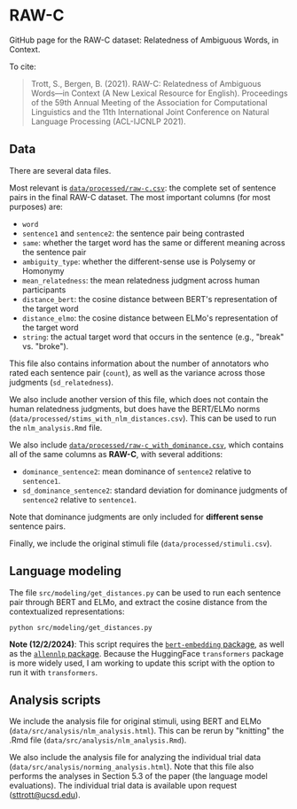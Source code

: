 # RAW-C

GitHub page for the RAW-C dataset: Relatedness of Ambiguous Words, in Context.

To cite:

> Trott, S., Bergen, B. (2021). RAW-C: Relatedness of Ambiguous Words––in Context (A New Lexical Resource for English). Proceedings of the 59th Annual Meeting of the Association for Computational Linguistics and the 11th International Joint Conference on Natural Language Processing (ACL-IJCNLP 2021).

## Data

There are several data files.

Most relevant is [`data/processed/raw-c.csv`](https://github.com/seantrott/raw-c/blob/main/data/processed/raw-c.csv): the complete set of sentence pairs in the final RAW-C dataset. The most important columns (for most purposes) are:

- `word` 
- `sentence1` and `sentence2`: the sentence pair being contrasted  
- `same`: whether the target word has the same or different meaning across the sentence pair  
- `ambiguity_type`: whether the different-sense use is Polysemy or Homonymy  
- `mean_relatedness`: the mean relatedness judgment across human participants  
- `distance_bert`: the cosine distance between BERT's representation of the target word  
- `distance_elmo`: the cosine distance between ELMo's representation of the target word  
- `string`: the actual target word that occurs in the sentence (e.g., "break" vs. "broke").

This file also contains information about the number of annotators who rated each sentence pair (`count`), as well as the variance across those judgments (`sd_relatedness`). 

We also include another version of this file, which does not contain the human relatedness judgments, but does have the BERT/ELMo norms (`data/processed/stims_with_nlm_distances.csv`). This can be used to run the `nlm_analysis.Rmd` file.

We also include [`data/processed/raw-c_with_dominance.csv`](https://github.com/seantrott/raw-c/blob/main/data/processed/raw-c_with_dominance.csv), which contains all of the same columns as **RAW-C**, with several additions:

- `dominance_sentence2`: mean dominance of `sentence2` relative to `sentence1`.  
- `sd_dominance_sentence2`: standard deviation for dominance judgments of `sentence2` relative to `sentence1`. 

Note that dominance judgments are only included for **different sense** sentence pairs. 

Finally, we include the original stimuli file (`data/processed/stimuli.csv`).

## Language modeling

The file `src/modeling/get_distances.py` can be used to run each sentence pair through BERT and ELMo, and extract the cosine distance from the contextualized representations:

```
python src/modeling/get_distances.py
```

**Note (12/2/2024)**: This script requires the [`bert-embedding` package](https://pypi.org/project/bert-embedding/), as well as the [`allennlp` package](https://github.com/allenai/allennlp). Because the HuggingFace `transformers` package is more widely used, I am working to update this script with the option to run it with `transformers`.

## Analysis scripts

We include the analysis file for original stimuli, using BERT and ELMo (`data/src/analysis/nlm_analysis.html`). This can be rerun by "knitting" the .Rmd file (`data/src/analysis/nlm_analysis.Rmd`).  

We also include the analysis file for analyzing the individual trial data (`data/src/analysis/norming_analysis.html`). Note that this file also performs the analyses in Section 5.3 of the paper (the language model evaluations). The individual trial data is available upon request (sttrott@ucsd.edu). 